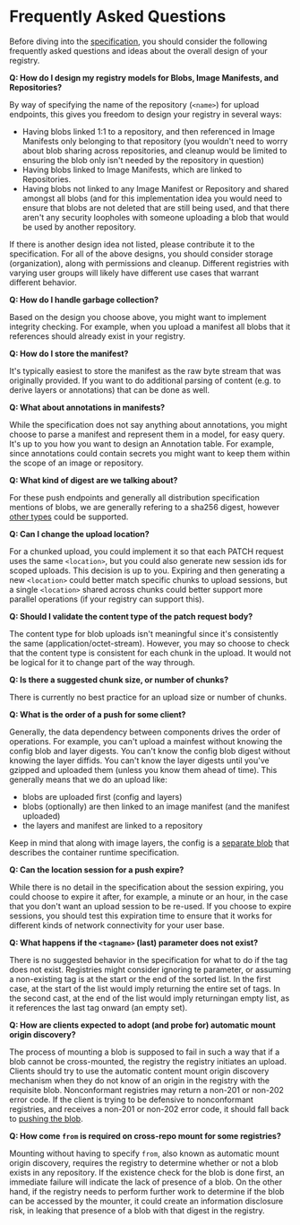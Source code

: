 # Frequently Asked Questions

Before diving into the [specification](spec.md), you should consider the following frequently asked questions
and ideas about the overall design of your registry.

**Q: How do I design my registry models for Blobs, Image Manifests, and Repositories?**

By way of specifying the name of the repository (`<name>`) for upload endpoints,
this gives you freedom to design your registry in several ways:

 - Having blobs linked 1:1 to a repository, and then referenced in Image Manifests only belonging to that repository (you wouldn't need to worry about blob sharing across repositories, and cleanup would be limited to ensuring the blob only isn't needed by the repository in question)
 - Having blobs linked to Image Manifests, which are linked to Repositories.
 - Having blobs not linked to any Image Manifest or Repository and shared amongst all blobs (and for this implementation idea you would need to ensure that blobs are not deleted that are still being used, and that there aren't any security loopholes with someone uploading a blob that would be used by another repository.

If there is another design idea not listed, please contribute it to the specification. For all of the above designs, you should consider storage (organization), along with permissions and cleanup. Different registries with varying user groups will likely have different use cases that warrant different behavior.

**Q: How do I handle garbage collection?**

Based on the design you choose above, you might want to implement integrity checking. For example, when you upload a manifest all blobs that it references should already exist in your registry.

**Q: How do I store the manifest?**

It's typically easiest to store the manifest as the raw byte stream that was originally provided. If you want to do additional parsing of content (e.g. to derive layers or annotations) that can be done as well.

**Q: What about annotations in manifests?**

While the specification does not say anything about annotations, you might choose
to parse a manifest and represent them in a model, for easy query. It's up to you
how you want to design an Annotation table. For example, since annotations could contain
secrets you might want to keep them within the scope of an image or repository.

**Q: What kind of digest are we talking about?**

For these push endpoints and generally all distribution specification mentions of blobs, we are generally refering to a sha256 digest, however [other types](https://github.com/opencontainers/image-spec/blob/master/descriptor.md#digests) could be supported.

**Q: Can I change the upload location?**

For a chunked upload, you could implement it so that each PATCH request uses the
same `<location>`, but you could also generate new session ids for scoped uploads.
This decision is up to you. Expiring and then generating a new `<location>` could better match specific chunks to upload sessions, but a single `<location>` shared across chunks could better support more parallel operations (if your registry can support this).

**Q: Should I validate the content type of the patch request body?**

The content type for blob uploads isn't meaningful since it's consistently the same (application/octet-stream).
However, you may so choose to check that the content type is consistent for each chunk in the upload.
It would not be logical for it to change part of the way through.

**Q: Is there a suggested chunk size, or number of chunks?**

There is currently no best practice for an upload size or number of chunks.

**Q: What is the order of a push for some client?**

Generally, the data dependency between components drives the order of operations.
For example, you can't upload a mainfest without knowing the config blob and layer digests. You can't know the config blob digest without knowing the layer diffids. You can't know the layer digests until you've gzipped and uploaded them (unless you know them ahead of time). This generally means that we do an upload like:

 - blobs are uploaded first (config and layers)
 - blobs (optionally) are then linked to an image manifest (and the manifest uploaded)
 - the layers and manifest are linked to a repository

Keep in mind that along with image layers, the config is a [separate blob](https://github.com/opencontainers/image-spec/blob/master/config.md#example) that describes the container runtime specification.

**Q: Can the location session for a push expire?**

While there is no detail in the specification about the session expiring, you could
choose to expire it after, for example, a minute or an hour, in the case that you don't want an upload session to be re-used. If you choose to expire sessions, you should test this expiration time to ensure that it works for different kinds of network connectivity for your user base.

**Q: What happens if the `<tagname>` (last) parameter does not exist?**

There is no suggested behavior in the specification for what to do if the tag does not exist. Registries might consider ignoring te parameter, or assuming a non-existing tag is at the start or the end of the sorted list. In the first case, at the start of the list would imply returning the entire set of tags. In the second cast, at the end of the list would imply returningan empty list, as it references the last tag onward (an empty set).

**Q: How are clients expected to adopt (and probe for) automatic mount origin discovery?**

The process of mounting a blob is supposed to fail in such a way that if a blob cannot be cross-mounted, the registry the registry initiates an upload. 
Clients should try to use the automatic content mount origin discovery mechanism when they do not know of an origin in the registry with the requisite blob. 
Nonconformant registries may return a non-201 or non-202 error code. 
If the client is trying to be defensive to nonconformant registries, and receives a non-201 or non-202 error code, it should fall back to [pushing the blob](https://github.com/opencontainers/distribution-spec/blob/main/spec.md#pushing-blobs).

**Q: How come `from` is required on cross-repo mount for some registries?**

Mounting without having to specify `from`, also known as automatic mount origin discovery, requires the registry to determine whether or not a blob exists in any repository. 
If the existence check for the blob is done first, an immediate failure will indicate the lack of presence of a blob. 
On the other hand, if the registry needs to perform further work to determine if the blob can be accessed by the mounter, it could create an information disclosure risk, in leaking that presence of a blob with that digest in the registry.
